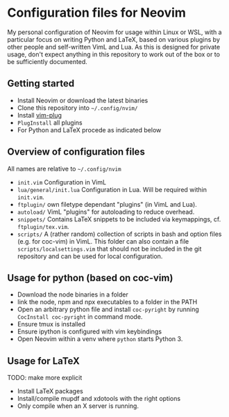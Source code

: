 # Configuration files for Neovim

My personal configuration of Neovim for usage within Linux or WSL, with a particular focus on writing Python and LaTeX, based on various plugins by other people and self-written VimL and Lua.
As this is designed for private usage, don't expect anything in this repository to work out of the box or to be sufficiently documented. 

## Getting started

+ Install Neovim or download the latest binaries
+ Clone this repository into `~/.config/nvim/`
+ Install [vim-plug](https://github.com/junegunn/vim-plug)
+ `PlugInstall` all plugins
+ For Python and LaTeX procede as indicated below

## Overview of configuration files

All names are relative to `~/.config/nvim`

+  `init.vim` Configuration in VimL
+  `lua/general/init.lua` Configuration in Lua. Will be required within `init.vim`.
+  `ftplugin/` own filetype dependant "plugins" (in VimL and Lua).
+  `autoload/` VimL "plugins" for autoloading to reduce overhead.
+ `snippets/` Contains LaTeX snippets to be included via keymappings, cf. `ftplugin/tex.vim`.
+ `scripts/` A (rather random) collection of scripts in bash and option files (e.g. for coc-vim) in VimL. This folder can also contain a file `scripts/localsettings.vim` that should not be included in the git repository and can be used for local configuration.


## Usage for python (based on coc-vim)

+ Download the node binaries in a folder
+ link the node, npm and npx executables to a folder in the PATH
+ Open an arbitrary python file and install `coc-pyright` by running `CocInstall coc-pyright` in command mode.
+ Ensure tmux is installed
+ Ensure ipython is configured with vim keybindings
+ Open Neovim within a venv where `python` starts Python 3.

## Usage for LaTeX
TODO: make more explicit
+ Install LaTeX packages
+ Install/compile mupdf and xdotools with the right options
+ Only compile when an X server is running.
